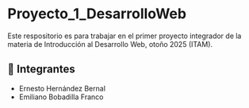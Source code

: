 # Proyecto_1_DesarrolloWeb
Este respositorio es para trabajar en el primer proyecto integrador de la materia de Introducción al Desarrollo Web, otoño 2025 (ITAM).

## 👥 Integrantes

- Ernesto Hernández Bernal
- Emiliano Bobadilla Franco
